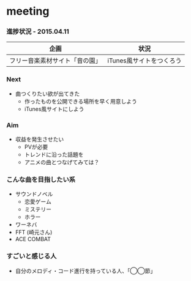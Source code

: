 meeting
=======

### 進捗状況 - 2015.04.11

| 企画                           | 状況                     |
|--------------------------------|--------------------------|
| フリー音楽素材サイト「音の園」 | iTunes風サイトをつくろう |


### Next

- 曲つくりたい欲が出てきた
    - 作ったものを公開できる場所を早く用意しよう
    - iTunes風サイトにしよう


### Aim

- 収益を発生させたい
    - PVが必要
    - トレンドに沿った話題を
    - アニメの曲とつなげてみては？


### こんな曲を目指したい系

- サウンドノベル
    - 恋愛ゲーム
    - ミステリー
    - ホラー
- ワーネバ
- FFT (崎元さん)
- ACE COMBAT


### すごいと感じる人

- 自分のメロディ・コード進行を持っている人、「◯◯節」
